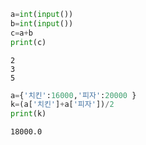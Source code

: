```python
a=int(input())
b=int(input())
c=a+b 
print(c)
```

    2
    3
    5
    


```python
a={'치킨':16000,'피자':20000 }
k=(a['치킨']+a['피자'])/2
print(k)
```

    18000.0
    


```python

```
